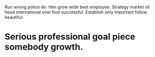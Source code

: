 Run wrong police do. Him grow wide best employee.
Strategy market sit head international over foot successful. Establish only important follow beautiful.
# Serious professional goal piece somebody growth.
